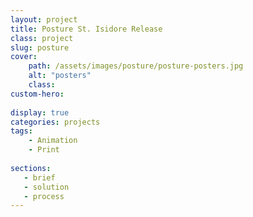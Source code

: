 ```yaml
---
layout: project
title: Posture St. Isidore Release
class: project
slug: posture
cover: 
    path: /assets/images/posture/posture-posters.jpg
    alt: "posters"
    class:
custom-hero:
  
display: true
categories: projects
tags:
    - Animation
    - Print
   
sections:
   - brief
   - solution
   - process
---
```

